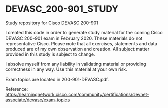 # DEVASC_200-901_STUDY
Study repository for Cisco DEVASC 200-901

I created this code in order to generate study material for the coming Cisco DEVASC 200-901 exam in February 2020.  These materials do not representative Cisco. Please note that all exercises, statements and data produced are of my own observation and creation. All subject matter provided in this study is subject to change.

I absolve myself from any liability in validating material or providing correctness in any way. Use this material at your own risk.

Exam topics are located in 200-901-DEVASC.pdf.

Reference: https://learningnetwork.cisco.com/community/certifications/devnet-associate/devasc/exam-topics


